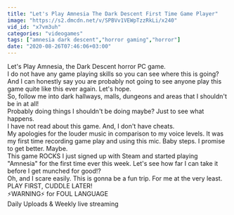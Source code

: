 ```yaml
---
title: "Let's Play Amnesia The Dark Descent First Time Game Player"
image: "https://s2.dmcdn.net/v/SPBVv1VEWpTzzRkLi/x240"
vid_id: "x7vm3uh"
categories: "videogames"
tags: ["amnesia dark descent","horror gaming","horror"]
date: "2020-08-26T07:46:06+03:00"
---
```

Let's Play Amnesia, the Dark Descent horror PC game.    <br>I do not have any game playing skills so you can see where this is going?  And I can honestly say you are probably not going to see anyone play this game quite like this ever again.  Let's hope.  <br>So, follow me into dark hallways, malls, dungeons and areas that I shouldn't be in at all!   <br>Probably doing things I shouldn't be doing maybe?  Just to see what happens.  <br>I have not read about this game.  And, I don't have cheats.  <br>My apologies for the louder music in comparison to my voice levels.  It was my first time recording game play and using this mic.  Baby steps.  I promise to get better.  Maybe.  <br>This game ROCKS  I just signed up with Steam and started playing &quot;Amnesia&quot; for the first time ever this week.  Let's see how far I can take it before I get munched for good!?  <br>Oh, and I scare easily.  This is gonna be a fun trip.  For me at the very least.   <br>PLAY FIRST, CUDDLE LATER!  <br>⚡WARNING⚡  for FOUL LANGUAGE  <br>Daily Uploads &amp; Weekly live streaming
